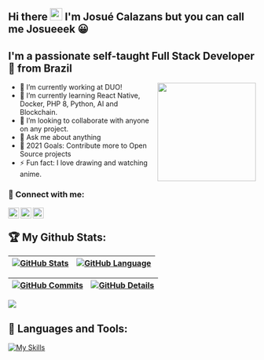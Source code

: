 ## Hi there <img src="https://media.giphy.com/media/hvRJCLFzcasrR4ia7z/giphy.gif" width="25px"> I'm Josué Calazans but you can call me Josueeek 😀


## I'm a passionate self-taught Full Stack Developer 🚀 from Brazil


<a href="#"><img align="right" src="https://github.com/josuejcalazans/josuejcalazans/blob/master/images/banner.gif" width="200 " height="200" /></a>

- 🔭 I’m currently working at DUO!
- 🌱 I’m currently learning React Native, Docker, PHP 8, Python, AI and Blockchain.
- 👯 I’m looking to collaborate with anyone on any project.
- 💬 Ask me about anything
- 🥅 2021 Goals: Contribute more to Open Source projects
- ⚡ Fun fact: I love drawing and watching anime.



### :email: Connect with me: 

 <a href="https://linkedin.com/in/josue-calazans" target="_blank" rel="noopener noreferrer"> <img  align="left" alt="jkalazans | LinkedIn" width="22px" src="https://cdn.jsdelivr.net/npm/simple-icons@v3/icons/linkedin.svg"></a>
 <a href="mailto:josue.calazans07@gmail.com" target="_blank" rel="noopener noreferrer"> <img  align="left" alt="jkalazans | Gmail" width="22px" src="https://cdn.jsdelivr.net/npm/simple-icons@v3/icons/gmail.svg"></a>
 <a href="https://instagram.com/josuejcalazans" target="_blank" rel="noopener noreferrer"> <img  align="left" alt="josuejcalazans | Instagram" width="22px" src="https://cdn.jsdelivr.net/npm/simple-icons@v3/icons/instagram.svg"></a>   

<br />

## :trophy: My Github Stats:

 
 | [![GitHub Stats](http://github-profile-summary-cards.vercel.app/api/cards/stats?username=josuejcalazans&theme=tokyonight&utcOffset=-3)](https://github.com/josuejcalazans/github-profile-summary-cards) | [![GitHub Language](http://github-profile-summary-cards.vercel.app/api/cards/repos-per-language?username=josuejcalazans&theme=tokyonight)](https://github.com/josuejcalazans/github-profile-summary-cards) | 
 | ----------- | ----------- |


 | [![GitHub Commits](http://github-profile-summary-cards.vercel.app/api/cards/productive-time?username=josuejcalazans&theme=tokyonight&utcOffset=-3)](https://github.com/josuejcalazans/github-profile-summary-cards) | [![GitHub Details](http://github-profile-summary-cards.vercel.app/api/cards/profile-details?username=josuejcalazans&theme=tokyonight)](https://github.com/josuejcalazans/github-profile-summary-cards) |  
 | ----------- | ----------- |

  <img src="https://github-profile-trophy.vercel.app/?username=josuejcalazans&theme=tokyonight&utcOffset=-3&margin-w=15&margin-h=15&row=1&column=9"/>

  
## 🧰 **Languages and Tools:**  




[![My Skills](https://skillicons.dev/icons?i=androidstudio,apollo,atom,aws,azure,babel,bootstrap,codepen,css,discord,docker,eclipse,electron,emotion,express,figma,firebase,git,github,githubactions,gitlab,graphql,html,idea,instagram,java,js,jest,jquery,laravel,linkedin,linux,md,mongodb,mysql,nestjs,nextjs,nginx,nodejs,php,postgres,postman,prisma,py,rabbitmq,react,redis,redux,regex,rollupjs,sass,spring,sqlite,stackoverflow,styledcomponents,sequelize,svg,tailwind,ts,vercel,vite,vscode,webpack&perline=22)](https://skillicons.dev)




